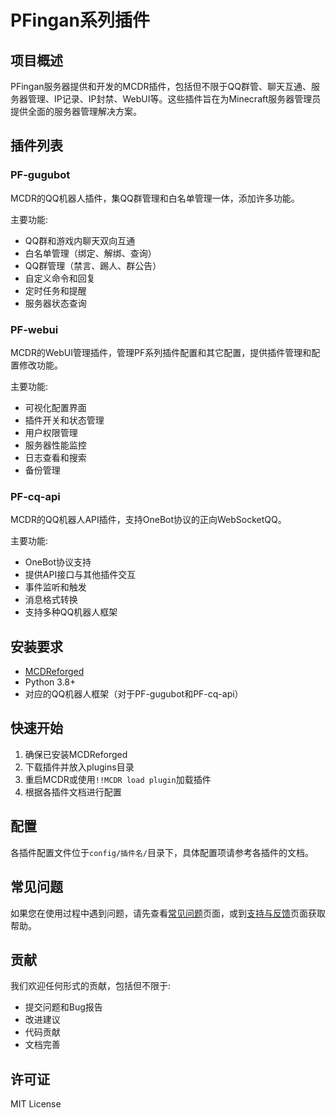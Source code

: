 # PFingan系列插件

## 项目概述

PFingan服务器提供和开发的MCDR插件，包括但不限于QQ群管、聊天互通、服务器管理、IP记录、IP封禁、WebUI等。这些插件旨在为Minecraft服务器管理员提供全面的服务器管理解决方案。

## 插件列表

### PF-gugubot

MCDR的QQ机器人插件，集QQ群管理和白名单管理一体，添加许多功能。

主要功能:

- QQ群和游戏内聊天双向互通
- 白名单管理（绑定、解绑、查询）
- QQ群管理（禁言、踢人、群公告）
- 自定义命令和回复
- 定时任务和提醒
- 服务器状态查询

### PF-webui

MCDR的WebUI管理插件，管理PF系列插件配置和其它配置，提供插件管理和配置修改功能。

主要功能:

- 可视化配置界面
- 插件开关和状态管理
- 用户权限管理
- 服务器性能监控
- 日志查看和搜索
- 备份管理

### PF-cq-api

MCDR的QQ机器人API插件，支持OneBot协议的正向WebSocketQQ。

主要功能:

- OneBot协议支持
- 提供API接口与其他插件交互
- 事件监听和触发
- 消息格式转换
- 支持多种QQ机器人框架

## 安装要求

- [MCDReforged](https://github.com/Fallen-Breath/MCDReforged)
- Python 3.8+
- 对应的QQ机器人框架（对于PF-gugubot和PF-cq-api）

## 快速开始

1. 确保已安装MCDReforged
2. 下载插件并放入plugins目录
3. 重启MCDR或使用`!!MCDR load plugin`加载插件
4. 根据各插件文档进行配置

## 配置

各插件配置文件位于`config/插件名/`目录下，具体配置项请参考各插件的文档。

## 常见问题

如果您在使用过程中遇到问题，请先查看[常见问题](main.html?root=常见问题)页面，或到[支持与反馈](main.html?root=支持与反馈)页面获取帮助。

## 贡献

我们欢迎任何形式的贡献，包括但不限于:

- 提交问题和Bug报告
- 改进建议
- 代码贡献
- 文档完善

## 许可证

MIT License
